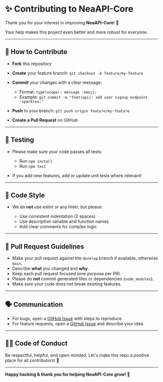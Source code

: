 # ✨ Contributing to NeaAPI-Core

Thank you for your interest in improving **NeaAPI-Core**! 🚀

Your help makes this project even better and more robust for everyone.

---

## 📝 How to Contribute

* **Fork** this repository
* **Create** your feature branch: `git checkout -b feature/my-feature`
* **Commit** your changes with a clear message:
  * Format: `type(scope): message :emoji:`
  * Example: `git commit -m "feat(api): add user signup endpoint :sparkles:"`

* **Push** to your branch: `git push origin feature/my-feature`
* **Create a Pull Request** on GitHub

---

## 🧪 Testing

* Please make sure your code passes all tests:
  * Run `npm install`
  * Run `npm test`

* If you add new features, add or update unit tests where relevant!

---

## 🚦 Code Style

* We do **not** use eslint or any linter, but please:

  * Use consistent indentation (2 spaces)
  * Use descriptive variable and function names
  * Add clear comments for complex logic

---

## 🤝 Pull Request Guidelines

* Make your pull request against the `develop` branch if available, otherwise `main`.
* Describe **what** you changed and **why**.
* Keep each pull request focused (one purpose per PR).
* Please do **not** commit generated files or dependencies (`node_modules`).
* Make sure your code does not break existing features.

---

## 🗣️ Communication

* For bugs, open a [GitHub Issue](https://github.com/NeaDigitra/NeaAPI-Core/issues) with steps to reproduce.
* For feature requests, open a [GitHub Issue](https://github.com/NeaDigitra/NeaAPI-Core/issues) and describe your idea.

---

## 👨‍💻 Code of Conduct

Be respectful, helpful, and open-minded. Let's make this repo a positive place for all contributors! 💚

---

**Happy hacking & thank you for helping NeaAPI-Core grow! 🌱**